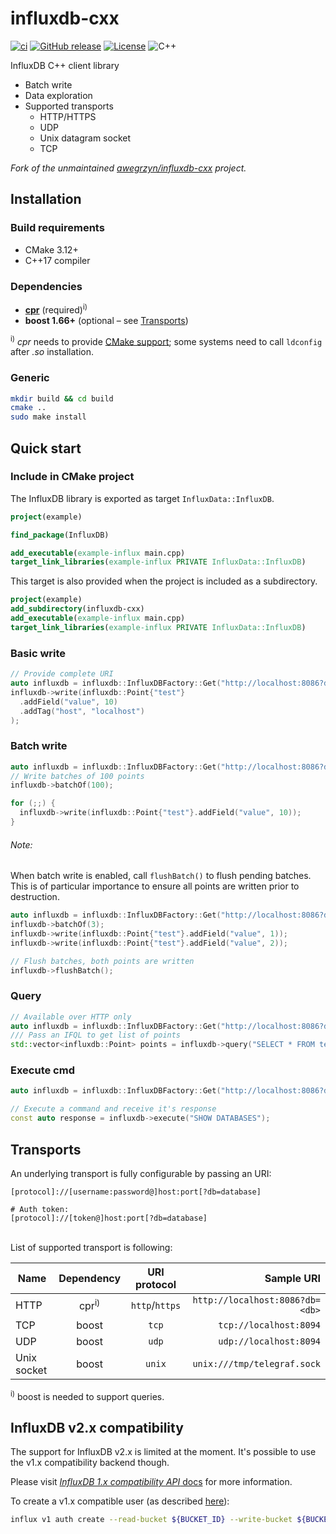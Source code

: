 # influxdb-cxx

[![ci](https://github.com/offa/influxdb-cxx/actions/workflows/ci.yml/badge.svg)](https://github.com/offa/influxdb-cxx/actions/workflows/ci.yml)
[![GitHub release](https://img.shields.io/github/release/offa/influxdb-cxx.svg)](https://github.com/offa/influxdb-cxx/releases)
[![License](https://img.shields.io/badge/license-MIT-yellow.svg)](LICENSE)
![C++](https://img.shields.io/badge/c++-17-green.svg)


InfluxDB C++ client library
 - Batch write
 - Data exploration
 - Supported transports
   - HTTP/HTTPS
   - UDP
   - Unix datagram socket
   - TCP

*Fork of the unmaintained [awegrzyn/influxdb-cxx](https://github.com/awegrzyn/influxdb-cxx) project.*

## Installation

### Build requirements
 - CMake 3.12+
 - C++17 compiler

### Dependencies
 - [**cpr**](https://github.com/libcpr/cpr) (required)<sup>i)</sup>
 - **boost 1.66+** (optional – see [Transports](#transports))

 <sup>i)</sup> *cpr* needs to provide [CMake support](https://github.com/libcpr/cpr#find_package); some systems need to call `ldconfig` after *.so* installation.


### Generic
 ```bash
mkdir build && cd build
cmake ..
sudo make install
 ```

## Quick start

### Include in CMake project

The InfluxDB library is exported as target `InfluxData::InfluxDB`.

```cmake
project(example)

find_package(InfluxDB)

add_executable(example-influx main.cpp)
target_link_libraries(example-influx PRIVATE InfluxData::InfluxDB)
```

This target is also provided when the project is included as a subdirectory.

```cmake
project(example)
add_subdirectory(influxdb-cxx)
add_executable(example-influx main.cpp)
target_link_libraries(example-influx PRIVATE InfluxData::InfluxDB)
```

### Basic write

```cpp
// Provide complete URI
auto influxdb = influxdb::InfluxDBFactory::Get("http://localhost:8086?db=test");
influxdb->write(influxdb::Point{"test"}
  .addField("value", 10)
  .addTag("host", "localhost")
);
```

### Batch write

```cpp
auto influxdb = influxdb::InfluxDBFactory::Get("http://localhost:8086?db=test");
// Write batches of 100 points
influxdb->batchOf(100);

for (;;) {
  influxdb->write(influxdb::Point{"test"}.addField("value", 10));
}
```

###### Note:

When batch write is enabled, call `flushBatch()` to flush pending batches.
This is of particular importance to ensure all points are written prior to destruction.

```cpp
auto influxdb = influxdb::InfluxDBFactory::Get("http://localhost:8086?db=test");
influxdb->batchOf(3);
influxdb->write(influxdb::Point{"test"}.addField("value", 1));
influxdb->write(influxdb::Point{"test"}.addField("value", 2));

// Flush batches, both points are written
influxdb->flushBatch();
```


### Query

```cpp
// Available over HTTP only
auto influxdb = influxdb::InfluxDBFactory::Get("http://localhost:8086?db=test");
/// Pass an IFQL to get list of points
std::vector<influxdb::Point> points = influxdb->query("SELECT * FROM test");
```

### Execute cmd

```cpp
auto influxdb = influxdb::InfluxDBFactory::Get("http://localhost:8086?db=test");

// Execute a command and receive it's response
const auto response = influxdb->execute("SHOW DATABASES");
```

## Transports

An underlying transport is fully configurable by passing an URI:
```
[protocol]://[username:password@]host:port[?db=database]

# Auth token:
[protocol]://[token@]host:port[?db=database]
```
<br>
List of supported transport is following:

| Name        | Dependency  | URI protocol   | Sample URI                            |
| ----------- |:-----------:|:--------------:| -------------------------------------:|
| HTTP        | cpr<sup>i)</sup> | `http`/`https` | `http://localhost:8086?db=<db>`  |
| TCP         | boost       | `tcp`          | `tcp://localhost:8094`                |
| UDP         | boost       | `udp`          | `udp://localhost:8094`                |
| Unix socket | boost       | `unix`         | `unix:///tmp/telegraf.sock`           |


<sup>i)</sup> boost is needed to support queries.


## InfluxDB v2.x compatibility

The support for InfluxDB v2.x is limited at the moment. It's possible to use the v1.x compatibility backend though.

Please visit [*InfluxDB 1.x compatibility API* docs](https://docs.influxdata.com/influxdb/v2.6/reference/api/influxdb-1x/) for more information.

To create a v1.x compatible user (as described [here](https://docs.influxdata.com/influxdb/v2.6/reference/cli/influx/v1/auth/)):

```sh
influx v1 auth create --read-bucket ${BUCKET_ID} --write-bucket ${BUCKET_ID} --username ${USERNAME} --password ${PASSWORD}
```

